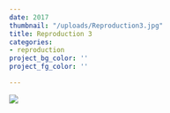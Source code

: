 ```yaml
---
date: 2017
thumbnail: "/uploads/Reproduction3.jpg"
title: Reproduction 3
categories:
- reproduction
project_bg_color: ''
project_fg_color: ''

---
```

![](https://scontent-amt2-1.xx.fbcdn.net/v/t1.15752-9/64824109_2911117999114357_5499923446089383936_n.jpg?_nc_cat=101&_nc_oc=AQlgq2JwAAu3tyK0W0mYhqM1TRjbpi17S_aodDgbG6S5TFY1RmuYkAav3Ip_Vcu3uYM&_nc_ht=scontent-amt2-1.xx&oh=5c5450d10afd563b02b48f8cc04ce5ea&oe=5D82ECDF)